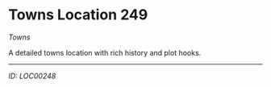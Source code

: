 # Towns Location 249

*Towns*

A detailed towns location with rich history and plot hooks.

---
*ID: LOC00248*